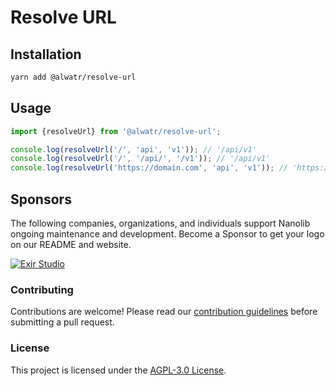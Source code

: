 # Resolve URL

## Installation

```bash
yarn add @alwatr/resolve-url
```

## Usage

```ts
import {resolveUrl} from '@alwatr/resolve-url';

console.log(resolveUrl('/', 'api', 'v1')); // '/api/v1'
console.log(resolveUrl('/', '/api/', '/v1')); // '/api/v1'
console.log(resolveUrl('https://domain.com', 'api', 'v1')); // 'https://domain.com/api/v1'
```

## Sponsors

The following companies, organizations, and individuals support Nanolib ongoing maintenance and development. Become a Sponsor to get your logo on our README and website.

[![Exir Studio](https://avatars.githubusercontent.com/u/181194967?s=200&v=4)](https://exirstudio.com)

### Contributing

Contributions are welcome! Please read our [contribution guidelines](https://github.com/Alwatr/.github/blob/next/CONTRIBUTING.md) before submitting a pull request.

### License

This project is licensed under the [AGPL-3.0 License](LICENSE).
